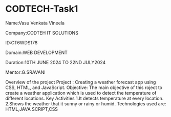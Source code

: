 # CODTECH-Task1
Name:Vasu Venkata Vineela

Company:CODTEH IT SOLUTIONS

ID:CT6WDS178

Domain:WEB DEVELOPMENT

Duration:10TH JUNE 2024 TO 22ND JULY2024 

Mentor:G.SRAVANI

Overview of the project
Project :
Creating a weather forecast app using CSS, HTML,
and JavaScript.
Objective:
The main objective of this roject to create a weather application which is used to detect the temperature of different locations.
Key Activities
1.It detects temperature at every location.
2.Shows the weather that it sunny or rainy or humid.
Technologies used are:
HTML,JAVA SCRIPT,CSS
